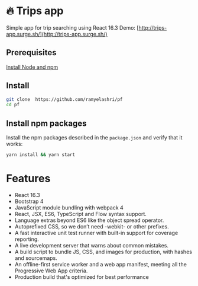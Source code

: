 # :fire: Trips app
Simple app for trip searching using React 16.3
Demo: [http://trips-app.surge.sh/](http://trips-app.surge.sh/)

## Prerequisites

<a href="https://nodejs.org/" target="_blank" title="Installing Node.js and updating npm">
Install Node and npm</a>


## Install

```bash
git clone  https://github.com/ramyelashri/pf
cd pf
```

## Install npm packages
Install the npm packages described in the `package.json` and verify that it works:

```bash
yarn install && yarn start
```

# Features
- React 16.3
- Bootstrap 4
- JavaScript module bundling with webpack 4
- React, JSX, ES6, TypeScript and Flow syntax support.
- Language extras beyond ES6 like the object spread operator.
- Autoprefixed CSS, so we don’t need -webkit- or other prefixes.
- A fast interactive unit test runner with built-in support for coverage reporting.
- A live development server that warns about common mistakes.
- A build script to bundle JS, CSS, and images for production, with hashes and sourcemaps.
- An offline-first service worker and a web app manifest, meeting all the Progressive Web App criteria.
- Production build that's optimized for best performance
